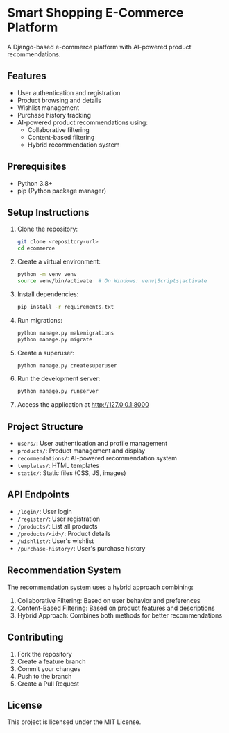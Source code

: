 # Smart Shopping E-Commerce Platform

A Django-based e-commerce platform with AI-powered product recommendations.

## Features

- User authentication and registration
- Product browsing and details
- Wishlist management
- Purchase history tracking
- AI-powered product recommendations using:
  - Collaborative filtering
  - Content-based filtering
  - Hybrid recommendation system

## Prerequisites

- Python 3.8+
- pip (Python package manager)

## Setup Instructions

1. Clone the repository:
   ```bash
   git clone <repository-url>
   cd ecommerce
   ```

2. Create a virtual environment:
   ```bash
   python -m venv venv
   source venv/bin/activate  # On Windows: venv\Scripts\activate
   ```

3. Install dependencies:
   ```bash
   pip install -r requirements.txt
   ```

4. Run migrations:
   ```bash
   python manage.py makemigrations
   python manage.py migrate
   ```

5. Create a superuser:
   ```bash
   python manage.py createsuperuser
   ```

6. Run the development server:
   ```bash
   python manage.py runserver
   ```

7. Access the application at http://127.0.0.1:8000

## Project Structure

- `users/`: User authentication and profile management
- `products/`: Product management and display
- `recommendations/`: AI-powered recommendation system
- `templates/`: HTML templates
- `static/`: Static files (CSS, JS, images)

## API Endpoints

- `/login/`: User login
- `/register/`: User registration
- `/products/`: List all products
- `/products/<id>/`: Product details
- `/wishlist/`: User's wishlist
- `/purchase-history/`: User's purchase history

## Recommendation System

The recommendation system uses a hybrid approach combining:
1. Collaborative Filtering: Based on user behavior and preferences
2. Content-Based Filtering: Based on product features and descriptions
3. Hybrid Approach: Combines both methods for better recommendations

## Contributing

1. Fork the repository
2. Create a feature branch
3. Commit your changes
4. Push to the branch
5. Create a Pull Request

## License

This project is licensed under the MIT License. 